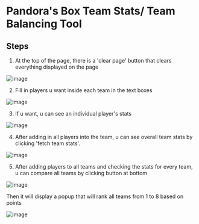 # Pandora's Box Team Stats/ Team Balancing Tool





## Steps

1) At the top of the page, there is a 'clear page' button that clears everything displayed on the page


![image](https://github.com/Suiron99/BlockWarsStats/assets/142955018/e7a664ad-a55d-4ec1-8dfd-78a6bf2df09a)




2) Fill in players u want inside each team in the text boxes



![image](https://github.com/RandomNerd01/PandoraBoxStats/assets/142955018/e4e2d488-3e82-4f9e-8c5b-1f89fbe2cbe6)






3) If u want, u can see an individual player's stats









![image](https://github.com/RandomNerd01/PandoraBoxStats/assets/142955018/acefc4d8-3bd3-4fb5-98c5-bcf785da13ba)











4) After adding in all players into the team, u can see overall team stats by clicking 'fetch team stats'.





![image](https://github.com/RandomNerd01/PandoraBoxStats/assets/142955018/4a501978-676f-406c-90a8-1023784775f0)







5) After adding players to all teams and checking the stats for every team, u can compare all teams by clicking button at bottom





![image](https://github.com/Suiron99/BlockWarsStats/assets/142955018/fac946e5-cdff-4a52-8770-a12feb0f17a4)





Then it will display a popup that will rank all teams from 1 to 8 based on points




![image](https://github.com/RandomNerd01/PandoraBoxStats/assets/142955018/e9837ddb-05c5-4bd2-8e8a-d89027c79f5f)
















